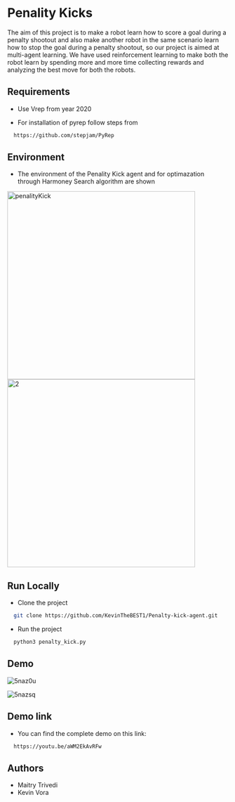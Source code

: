 
# Penality Kicks

The aim of this project is to make a robot learn how to
score a goal during a penalty shootout and also make another
robot in the same scenario learn how to stop the goal during
a penalty shootout, so our project is aimed at multi-agent
learning. We have used reinforcement learning to make both
the robot learn by spending more and more time collecting
rewards and analyzing the best move for both the robots.


## Requirements

- Use Vrep from year 2020

- For installation of pyrep follow steps from


```bash
  https://github.com/stepjam/PyRep
```

## Environment
- The environment of the Penality Kick agent and for optimazation through Harmoney Search algorithm are shown  
<img width="428" alt="penalityKick" src="https://user-images.githubusercontent.com/74253717/133783530-315c15a7-00e8-44a5-9250-0c751694632b.PNG">
<img width="428" alt="2" src="https://user-images.githubusercontent.com/74253717/133784529-0a35c738-6bb7-4954-8238-4b3bdbb483f6.PNG">

  
## Run Locally

- Clone the project

```bash
  git clone https://github.com/KevinTheBEST1/Penalty-kick-agent.git
```

- Run the project

```bash
  python3 penalty_kick.py 
```
  
## Demo

![5naz0u](https://user-images.githubusercontent.com/74253717/133788943-75472d1c-3e7b-41bc-865f-cbc53b0e3955.gif)


![5nazsq](https://user-images.githubusercontent.com/74253717/133788967-39003c4e-96e6-4078-8b81-fdf51af1fdad.gif)

## Demo link
- You can find the complete demo on this link:

```bash
  https://youtu.be/aWM2EkAvRFw
```

## Authors
- Maitry Trivedi
- Kevin Vora



  
